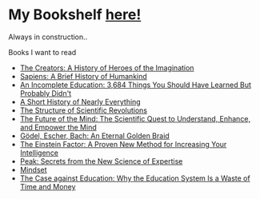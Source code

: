 # My Bookshelf [here!](http://leandrotk.github.io/mybookshelf/)
Always in construction..

Books I want to read

- [The Creators: A History of Heroes of the Imagination](https://www.amazon.com.br/Creators-History-Heroes-Imagination/dp/0679743758)
- [Sapiens: A Brief History of Humankind](https://www.amazon.com.br/gp/product/0062316095/)
- [An Incomplete Education: 3,684 Things You Should Have Learned But Probably Didn't](https://www.amazon.com.br/gp/product/0345468902/)
- [A Short History of Nearly Everything](https://www.amazon.com.br/gp/product/076790818X/)
- [The Structure of Scientific Revolutions](https://www.amazon.com.br/gp/product/0226458121)
- [The Future of the Mind: The Scientific Quest to Understand, Enhance, and Empower the Mind](https://www.amazon.com/gp/product/0307473341)
- [Gödel, Escher, Bach: An Eternal Golden Braid](https://www.amazon.com/gp/product/0465026567/)
- [The Einstein Factor: A Proven New Method for Increasing Your Intelligence](https://www.amazon.com/gp/product/076150186X/)
- [Peak: Secrets from the New Science of Expertise](https://www.amazon.com/gp/product/0544947223)
- [Mindset](https://www.amazon.com/Mindset-Psychology-Carol-S-Dweck/dp/0345472322)
- [The Case against Education: Why the Education System Is a Waste of Time and Money](https://www.amazon.com/Case-against-Education-System-Waste-ebook/dp/B076ZY8S8J)
